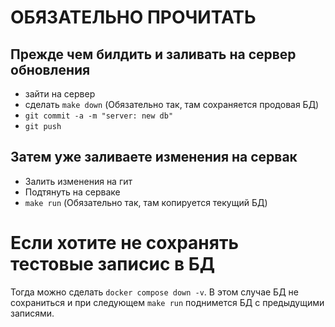 # ОБЯЗАТЕЛЬНО ПРОЧИТАТЬ

## Прежде чем билдить и заливать на сервер обновления

- зайти на сервер
- сделать `make down` (Обязательно так, там сохраняется продовая БД)
- `git commit -a -m "server: new db"`
- `git push`
  
## Затем уже заливаете изменения на сервак

- Залить изменения на гит
- Подтянуть на серваке
- `make run` (Обязательно так, там копируется текущий БД)

# Если хотите не сохранять тестовые записис в БД

Тогда можно сделать `docker compose down -v`. В этом случае БД не сохраниться и при следующем `make run` поднимется БД с предыдущими записями.